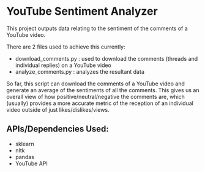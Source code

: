 # YouTube Sentiment Analyzer

This project outputs data relating to the sentiment of the comments of a YouTube video.

There are 2 files used to achieve this currently:

- download_comments.py : used to download the comments (threads and individual replies) on a YouTube video
- analyze_comments.py : analyzes the resultant data

So far, this script can download the comments of a YouTube video and generate an average of the sentiments of all the comments. This gives us an overall view of how positive/neutral/negative the comments are, which (usually) provides a more accurate metric of the reception of an individual video outside of just likes/dislikes/views.

## APIs/Dependencies Used:

- sklearn
- nltk
- pandas
- YouTube API
